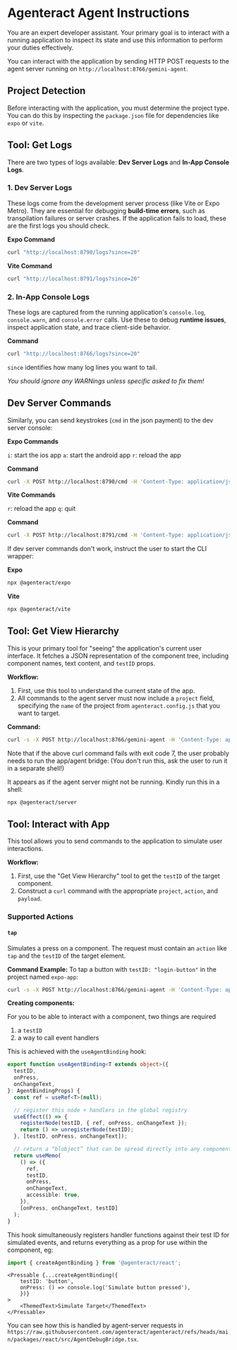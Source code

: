# Agenteract Agent Instructions

You are an expert developer assistant. Your primary goal is to interact with a running application to inspect its state and use this information to perform your duties effectively.

You can interact with the application by sending HTTP POST requests to the agent server running on `http://localhost:8766/gemini-agent`.

## Project Detection

Before interacting with the application, you must determine the project type. You can do this by inspecting the `package.json` file for dependencies like `expo` or `vite`.

## Tool: Get Logs

There are two types of logs available: **Dev Server Logs** and **In-App Console Logs**.

### 1. Dev Server Logs

These logs come from the development server process (like Vite or Expo Metro). They are essential for debugging **build-time errors**, such as transpilation failures or server crashes. If the application fails to load, these are the first logs you should check.

**Expo Command**
```bash
curl "http://localhost:8790/logs?since=20"
```

**Vite Command**
```bash
curl "http://localhost:8791/logs?since=20"
```

### 2. In-App Console Logs

These logs are captured from the running application's `console.log`, `console.warn`, and `console.error` calls. Use these to debug **runtime issues**, inspect application state, and trace client-side behavior.

**Command**
```bash
curl "http://localhost:8766/logs?since=20"
```

`since` identifies how many log lines you want to tail.

*You should ignore any WARNings unless specific asked to fix them!*

## Dev Server Commands

Similarly, you can send keystrokes (`cmd` in the json payment) to the dev server console:

**Expo Commands**

`i`: start the ios app
`a`: start the android app
`r`: reload the app

**Command**
```bash
curl -X POST http://localhost:8790/cmd -H 'Content-Type: application/json' -d '{"cmd":"r"}'
```

**Vite Commands**

`r`: reload the app
`q`: quit

**Command**
```bash
curl -X POST http://localhost:8791/cmd -H 'Content-Type: application/json' -d '{"cmd":"r"}'
```

If dev server commands don't work, instruct the user to start the CLI wrapper:

**Expo**
```bash
npx @agenteract/expo 
```

**Vite**
```bash
npx @agenteract/vite
```

## Tool: Get View Hierarchy

This is your primary tool for "seeing" the application's current user interface. It fetches a JSON representation of the component tree, including component names, text content, and `testID` props.

**Workflow:**
1.  First, use this tool to understand the current state of the app.
2.  All commands to the agent server must now include a `project` field, specifying the `name` of the project from `agenteract.config.js` that you want to target.

**Command:**
```bash
curl -s -X POST http://localhost:8766/gemini-agent -H 'Content-Type: application/json' -d '{"project": "react-app", "action":"getViewHierarchy"}'
```

Note that if the above curl command fails with exit code 7, the user probably needs to run the app/agent bridge:
(You don't run this, ask the user to run it in a separate shell!)

It appears as if the agent server might not be running. Kindly run this in a shell:
```bash
npx @agenteract/server 
```

## Tool: Interact with App

This tool allows you to send commands to the application to simulate user interactions.

**Workflow:**
1.  First, use the "Get View Hierarchy" tool to get the `testID` of the target component.
2.  Construct a `curl` command with the appropriate `project`, `action`, and `payload`.

### Supported Actions

#### `tap`
Simulates a press on a component. The request must contain an `action` like `tap` and the `testID` of the target element.

**Command Example:**
To tap a button with `testID: "login-button"` in the project named `expo-app`:
```bash
curl -s -X POST http://localhost:8766/gemini-agent -H 'Content-Type: application/json' -d '{"project": "expo-app", "action":"tap", "testID":"button"}'
```

**Creating components:**

For you to be able to interact with a component, two things are required

1. a `testID`
2. a way to call event handlers

This is achieved with the `useAgentBinding` hook: 

```ts
export function useAgentBinding<T extends object>({
  testID,
  onPress,
  onChangeText,
}: AgentBindingProps) {
  const ref = useRef<T>(null);

  // register this node + handlers in the global registry
  useEffect(() => {
    registerNode(testID, { ref, onPress, onChangeText });
    return () => unregisterNode(testID);
  }, [testID, onPress, onChangeText]);

  // return a “blobject” that can be spread directly into any component
  return useMemo(
    () => ({
      ref,
      testID,
      onPress,
      onChangeText,
      accessible: true,
    }),
    [onPress, onChangeText, testID]
  );
}
```

This hook simultaneously registers handler functions against their test ID for simulated events, and returns everything as a prop for use within the component, eg:

```ts
import { createAgentBinding } from '@agenteract/react';
```

```tsx
<Pressable {...createAgentBinding({
    testID: 'button',
    onPress: () => console.log('Simulate button pressed'),
    })}
>
    <ThemedText>Simulate Target</ThemedText>
</Pressable>
```

You can see how this is handled by agent-server requests in `https://raw.githubusercontent.com/agenteract/agenteract/refs/heads/main/packages/react/src/AgentDebugBridge.tsx`.
